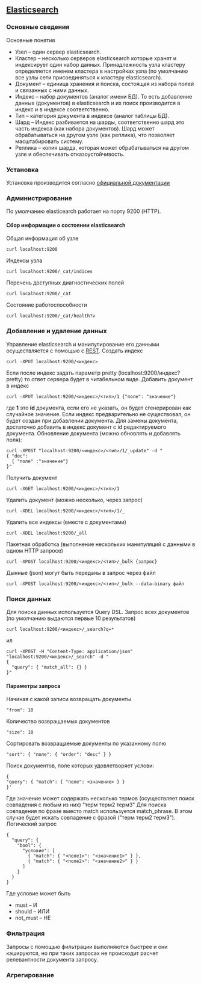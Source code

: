 ## [Elasticsearch](https://www.elastic.co/products/elasticsearch)
### Основные сведения
Основные понятия
* Узел – один сервер elasticsearch.
* Кластер – несколько серверов elasticsearch которые хранят и индексирует один набор данных. Принадлежность узла кластеру определяется именем кластера в настройках узла (по умолчанию все узлы сети присоединяться к кластеру elasticsearch).
* Документ – единица хранения и поиска, состоящая из набора полей и связанных с ними данных.
* Индекс – набор документов (аналог имени БД). То есть добавление данных (документов) в elasticsearch и их поиск производится в индекс и в индексе соответственно.
* Тип – категория документа в индексе (аналог таблицы БД).
* Шард – Индекс разбивается на шарды, соответственно шард это часть индекса (как набора документов). Шард может обрабатываться на другом узле (как реплика), что позволяет масштабировать систему.
* Реплика – копия шарда, которая может обрабатываться на другом узле и обеспечивать отказоустойчивость.
### Установка
Установка производится согласно [официальной документации](https://www.elastic.co/guide/en/elasticsearch/reference/current/_installation.html)
### Администрирование
По умолчанию elasticearch работает на порту 9200 (HTTP).
#### Сбор информации о состоянии elasticsearch
Общая информация об узле
```shell
curl localhost:9200
```
Индексы узла
```shell
curl localhost:9200/_cat/indices
```
Перечень доступных диагностических полей
```shell
curl localhost:9200/_cat
```
Состояние работоспособности
```shell
curl localhost:9200/_cat/health?v
```
### Добавление и удаление данных
Управление elasticsearch и манипулирование его данными осуществляется с помощью с [REST](https://ru.wikipedia.org/wiki/REST).
Создать индекс
```shell
curl -XPUT localhost:9200/<индекс>
```
Если после индекс задать параметр pretty (localhost:9200/индекс?pretty) то ответ сервера будет в читабельном виде.
Добавить документ в индекс
```shell
curl -XPUT localhost:9200/<индекс>/<тип>/1 {"поле": "значение"}
```
где **1** это **id** документа, если его не указать, он будет сгенерирован как случайное значение.
Если индекс предварительно не существовал, он будет создан при добавлении документа.
Для замены документа, достаточно добавить в индекс документ с id редактируемого документа.
Обновление документа (можно обновлять и добавлять поля):
```shell
curl -XPOST "localhost:9200/<индекс>/<тип>/1/_update" -d "
{ "doc":
  { "поле" :"значение"}
}"
```
Получить документ
```shell
curl -XGET localhost:9200/<индекс>/<тип>/1
```
Удалить документ (можно несколько, через запрос)
```shell
curl -XDEL localhost:9200/<индекс>/<тип>/1/_
```
Удалить все индексы (вместе с документами)
```shell
curl -XDEL localhost:9200/_all
```
Пакетная обработка (выполнение нескольких манипуляций с данными в одном HTTP запросе)
```shell
curl -XPOST localhost:9200/<индекс>/<тип>/_bulk {запрос}
```
Дынные (json) могут быть переданы в запрос через файл
```shell
curl -XPOST localhost:9200/<индекс>/<тип>/_bulk --data-binary файл
```
### Поиск данных
Для поиска данных используется Query DSL.
Запрос всех документов (по умолчанию выдаются первые 10 результатов)
```shell
curl localhost:9200/<индекс>/_search?q=*
```
ил
```shell
curl -XPOST -H "Content-Type: application/json" "localhost:9200/<индекс>/_search" -d "
{
  "query": { "match_all": {} }
}"
```
#### Параметры запроса
Начиная с какой записи возвращать документы
```shell
"from": 10
```
Количество возвращаемых документов
```shell
"size": 10
```
Сортировать возвращаемые документы по указанному полю
```shell
"sort": { "поле": { "order": "desc" } }
```
Поиск документов, поле которых удовлетворяет услови:
```shell
{
"query": { "match": { "поле": <значение> } }
}'
```
Где значение может содержать несколько термов (осуществляет поиск совпадения с любым из них)
"терм терм2 терм3"
Для поиска совпадения по фразе вместо match используется match_phrase.
В этом случае будет искать совпадение с фразой ("терм терм2 терм3").
Логический запрос
```shell
{
  "query": {
    "bool": {
      "условие": [
        { "match": { "<поле1>": "<значение1>" } },
        { "match": { "<поле2>": "<значение2>" } }
      ]
    }
  }
}
```
Где условие может быть
* must – И
* should – ИЛИ
* not_must – НЕ
### Фильтрация
Запросы с помощью фильтрации выполняются быстрее и они кэшируются, но при таких запросах не происходит расчет релевантности документа запросу.
### Агрегирование
